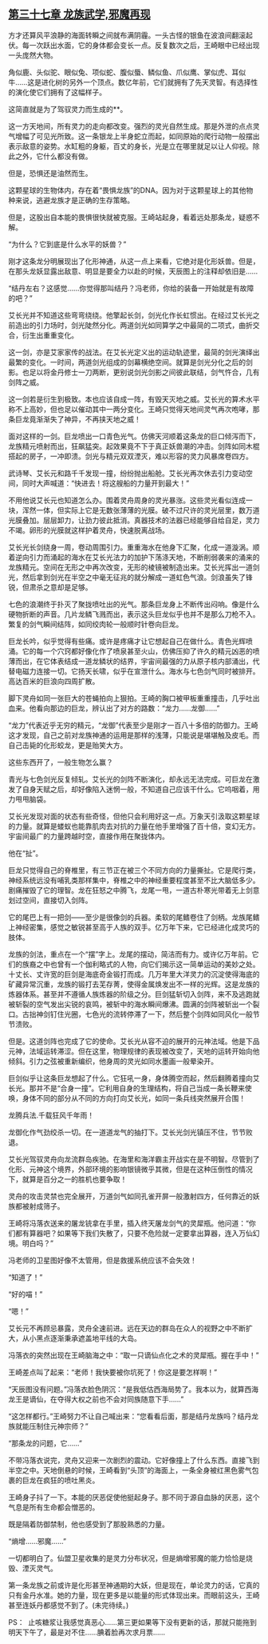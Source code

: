 ## [第三十七章 龙族武学,邪魔再现](https://www.xxbiquge.com/11_11207/9024167.html)


  方才还算风平浪静的海面转瞬之间就布满阴霾。一头古怪的银鱼在波浪间翻滚起伏。每一次跃出水面，它的身体都会变长一点。反复数次之后，王崎眼中已经出现一头庞然大物。

  角似鹿、头似驼、眼似兔、项似蛇、腹似蜃、鳞似鱼、爪似鹰、掌似虎、耳似牛……这是进化树的另外一个顶点。数亿年前，它们就拥有了先天灵智。有选择性的演化使它们拥有了这幅样子。

  这简直就是为了驾驭灵力而生成的**。

  这一方天地间，所有灵力的走向都改变。强烈的灵光自然生成。那是外泄的点点灵气增幅了可见光所致。这一条银龙上半身蛇立而起，如同原始的爬行动物一般摆出表示敌意的姿势。水缸粗的身躯，百丈的身长，光是立在哪里就足以让人仰视。除此之外，它什么都没有做。

  但是，恐惧还是油然而生。

  这颗星球的生物体内，存在着“畏惧龙族”的DNA。因为对于这颗星球上的其他物种来说，逃避龙族才是正确的生存策略。

  但是，这股出自本能的畏惧很快就被克服。王崎站起身，看着远处那条龙，疑惑不解。

  “为什么？它到底是什么水平的妖兽？”

  刚才这条龙分明展现出了化形神通，从这一点上来看，它绝对是化形妖兽。但是，在那头龙妖显露出敌意、明显是要全力以赴的时候，天辰图上的注释却依旧是……

  “结丹左右？这感觉……你觉得那叫结丹？冯老师，你给的装备一开始就是有故障的吧？”

  艾长光并不知道这些弯弯绕绕。他擎起长剑，剑光化作长虹惯出。在经过艾长光之前造出的引力场时，剑光陡然分化。两道剑光如同算学之中最简的二项式，曲折交合，衍生出重重变化。

  这一剑，亦是艾家家传的战法。在艾长光定义出的运动轨迹里，最简的剑光演绎出最繁的变化。一时间，两道剑光组成的剑幕横绝空间。就算是剑光分化之后的剑影。也足以将金丹修士一刀两断，更别说剑光剑影之间彼此联结，剑气忤合，几有剑阵之威。

  这一剑若是衍生到极致。本也应该自成一阵，有毁天灭地之威。艾长光的算术水平称不上高妙，但也足以催动其中一两分变化。王崎只觉得天地间灵气再次咆哮，那条巨龙竟渐渐失了神异，不再挟天地之威！

  面对这样的一剑。巨龙喷出一口青色光气。仿佛天河顺着这条龙的巨口倾泻而下，龙族精元喷射而出，狂飙猛突。起效果竟不下于真正妖兽潮的冲击。剑阵如同木棍搭起的房子，一冲即溃。剑光与精元双双湮灭，难以形容的灵力风暴席卷四方。

  武诗琴、艾长元和路千千发现一撞，纷纷抛出船舱。艾长光再次休去引力变动空间，同时大声喊道：“快进去！将这艘船的力量开到最大！”

  不用他说艾长元也知道怎么办。围着灵舟周身的灵光暴涨。这些灵光看似连成一块，浑然一体，但实际上它是无数张薄薄的光膜。破不过尺许的灵光层里，数万道光膜叠加。层层卸力，让劲力彼此抵消。真器技术的法器已经能够自给自足，灵力不竭。卵形的光膜就这样护着灵舟，快速脱离战场。

  艾长光长剑绕身一周，卷动周围引力。重重海水在他身下汇聚，化成一道漩涡。顺着逆向引力而涌起的海水在艾长光法力的加护下荡涤天地，不断削弱袭来的涌来的龙族精元。空间在无形之中再次改变，无形的棱镜被制造出来。艾长光挥出一道剑光，然后拿到剑光在半空之中毫无征兆的就分解成一道虹色气浪。剑浪虽失了锋锐，但肃杀之意却是足够。

  七色的浪潮终于扑灭了聚拢喷吐出的光气。那条巨龙身上不断传出闷响。像是什么硬物折断的声音。几片龙鳞飞溅而出，表示这头巨龙似乎也并不是那么刀枪不入。繁复的剑气瞬间结阵，如同绞肉轮一般顺时针卷向巨龙。

  巨龙长吟，似乎觉得有些痛。或许是疼痛才让它想起自己在做什么。青色光辉喷涌。它的每一个穴窍都好像化作了喷泉甚至火山，仿佛压抑了许久的精元凶恶的喷薄而出，在它体表结成一道龙鳞状的结界，宇宙间最强的力从原子核内部涌出，代替电磁力连接一切。它扬天长啸，似乎在宣泄什么。海水与七色剑气同时被排开。高达百米的巨浪向四周扩散。

  脚下灵舟如同一张巨大的苍蝇拍向上狠拍。王崎的胸口被甲板重重撞击，几乎吐出血来。他看向那边的巨龙，辨认出了对方的路数：“龙力……龙御……”

  “龙力”代表近乎无穷的精元，“龙御”代表至少是刚才一百八十多倍的防御力。王崎这才发现，自己之前对龙族神通的运用是那样的浅薄，只能说是堪堪触及皮毛。而自己击毙的化形蛟龙，更是贻笑大方。

  这些东西开了，一般生物怎么赢？

  青光与七色剑光反复倾轧。艾长光的剑阵不断演化，却永远无法完成。可巨龙在激发了自身天赋之后，却好像陷入迷惘一般，不知道自己应该干什么。它呜咽着，用力甩甩脑袋。

  艾长光发现对面的状态有些奇怪，但他只会利用好这一点。万象天引汲取这颗星球的力量。就算是蝼蚁也能靠肌肉去对抗的力量在他手里增强了百十倍，变幻无方。宇宙间最广的力量跨越时空，直接作用在聚拢体内。

  他在“扯”。

  巨龙只觉得自己的脊椎里，有三节正在被三个不同方向的力量撕扯。它是爬行类，神经系统远没有哺乳类那样集中，脊椎之中的神经重要程度甚至不比大脑低多少。剧痛摧毁了它的理智。龙在狂怒之中腾飞，龙尾一甩，一道古朴寒光带着无上剑意划过空间，直接切入剑阵。

  它的尾巴上有一把剑——至少是很像剑的兵器。柔软的尾鳍卷住了剑柄。龙族尾鳍上神经密集，感觉之敏锐甚至高于人族的双手。亿万年下来，它已经进化成灵巧的肢体。

  龙族的剑法，重点在一个“摆”字上。龙尾的摆动，简洁而有力。或许亿万年前。它们的族裔之中也曾有一个伽利略式的人物，向它们揭示这一简单运动的美妙之处。十丈长、丈许宽的巨剑是海底奇金锻打而成。几万年里大洋灵力的沉淀使得海底的矿藏异常沉重，龙族的锻打去芜存菁，使得金属焕发出不一样的光辉。这是龙族的炼器体系。甚至并不遵循人族炼器的阶级之分。巨剑猛斩切入剑阵，来不及逃跑就被斩裂的空气发出尖锐的哀鸣，被斩中的海水瞬间爆沸。圆满的剑阵被斩出一个裂口。古拙神剑钉住光圈，七色光的流转停滞了一下，然后整个剑阵如同风化一般节节溃败。

  但是。这道剑阵也完成了它的使命。艾长光从容不迫的展开的元神法域。他是下品元神，法域运转滞涩。但在这里，物理规律的表现被改变了，天地的运转开始向他倾斜。引力之弦被重新编织，他身周的灵光如同水墨画一般晕染开。

  巨剑似乎让这条巨龙想起了什么。它狂吼一身，身体腾空而起，然后翻腾着撞向艾长光。那并不是“合身一撞”。它利用自身的生理结构，将自己当成一条长鞭来使唤，身体不同的部分从不同的方向打向艾长光，如同一条兵线突然展开合围！

  龙腾兵法.千载狂风千年雨！

  龙御化作气劲绞杀一切。在一道道龙气的抽打下。艾长光剑光镇压不住，节节败退。

  艾长光驾驭灵舟向龙流群岛疾驰。在海里和海洋霸主开战实在是不明智。尽管到了化形、元神这个境界，外部环境的影响银镜微乎其微，但是在这种压倒性的情况下，就算是百分之一的胜机也要争取！

  灵舟的攻击灵禁也完全展开，万道剑气如同孔雀开屏一般激射四方，任何靠近的妖族都被射成筛子。

  王崎将冯落衣送来的屠龙铳拿在手里，插入终天屠龙剑气的灵犀瓶。他问道：“你们都有算器吧？如果等下我们失散了，只要不危险就一定要拿出算器，连入万仙幻境。明白吗？”

  冯老师的卫星图好像不太管用，但是救援系统应该不会失效！

  “知道了！”

  “好的喵！”

  “嗯！”

  艾长元不再顾忌暴露，灵舟全速前进。远在天边的群岛在众人的视野之中不断扩大，从小黑点逐渐秉承遮盖地平线的大岛。

  冯落衣的突然出现在王崎脑海之中：“取一只谪仙点化之术的灵犀瓶。握在手中！”

  王崎差点叫了起来：“老师！我快要被你坑死了！你这是要怎样啊！”

  “天辰图没有问题。”冯落衣脸色阴沉：“是我低估西海局势了。我本以为，就算西海龙王是谪仙，在夺得大权之前也不会对同族随意下手……”

  “这怎样都行。”王崎努力不让自己喊出来：“您看看后面，那是结丹龙族吗？结丹龙族就能压制住元神宗师？”

  “那条龙的问题，它……”

  不带冯落衣说完，灵舟又迎来一次剧烈的震动。它好像撞上了什么东西。直接飞到半空之中。天地倒悬的时候，王崎看到“头顶”的海面上，一条全身被红黑色雾气包裹的巨龙在疯狂的喷吐黑炎。

  王崎身子抖了一下。本能的厌恶促使他挺起身子。那不同于源自血脉的厌恶，这个气息是所有生命都会憎恶的。

  既是隔着防御禁制，他也感受到了那股熟悉的力量。

  “熵增……邪魔……”

  一切都明白了。仙盟卫星收集的是灵力分布状况，但是熵增邪魔的能力恰恰是烧毁、湮灭灵气。

  第一条龙族之前或许是化形甚至神通期的大妖，但是现在，单论灵力的话，它真的只有金丹水准。她的力量，现在更多是以能量的形式体现出来。而眼前这头，王崎甚至连妖丹都感觉不到了。(未完待续。)

  PS：  止咳糖浆让我感觉真恶心……第三更如果等下没有更新的话，那就只能拖到明天下午了，最是对不住……腆着脸再次求月票……
